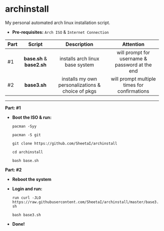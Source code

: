 # archinstall
My personal automated arch linux installation script.

 - **Pre-requisites:**
`Arch ISO` & `Internet Connection`

| Part | Script | Description | Attention |
:-- | :--: | :--: | :--: |
#1 | **base.sh** & **base2.sh** | installs arch linux base system | will prompt for username & password at the end |
#2 | **base3.sh** | installs my own personalizations & choice of pkgs | will prompt multiple times for confirmations |
 ---
**Part: #1**
 - **Boot the ISO & run:**

    `pacman -Syy`

    `pacman -S git`

    `git clone https://github.com/SheetaI/archinstall`

    `cd archinstall`

    `bash base.sh`
    
**Part: #2**
 - **Reboot the system**
 - **Login and run:**
 
    `run curl -JLO https://raw.githubusercontent.com/SheetaI/archinstall/master/base3.sh`
    
    `bash base3.sh`
    
 - **Done!**
